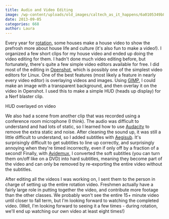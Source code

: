 ```yaml
---
title: Audio and Video Editing
image: /wp-content/uploads/old_images/caltech_as_it_happens/6a0105349b8251970b019aff0d505b970b.png
date: 2013-09-05
categories: 668
author: Laura
---
```



Every year for [rotation](https://admissions.caltech.edu/living/houses), some houses make a house video to show the prefrosh more about house life and culture (it's also fun to make a video!). I organized a few short clips for my house video and ended up doing the video editing for them. I hadn't done much video editing before, but fortunately, there's quite a few simple video editors available for free. I did most of the editing in [Openshot](https://www.openshotvideo.com/), which is possibly one of the simplest video editors for Linux. One of the best features (most likely a feature in nearly every video editor) is overlaying videos and images. Using [GIMP](https://www.gimp.org/), I could make an image with a transparent background, and then overlay it on the video in Openshot. I used this to make a simple HUD (heads up display) for a Nerf blaster clip.

HUD overlayed on video

We also had a scene from another clip that was recorded using a conference room microphone (I think). The audio was difficult to understand and had lots of static, so I learned how to use [Audacity](https://audacity.sourceforge.net/) to remove the extra static and noise. After cleaning the sound up, it was still a little difficult to understand, so I added subtitles with [Aegisub](https://www.aegisub.org/). It's surprisingly difficult to get subtitles to line up correctly, and surprisingly annoying when they're timed incorrectly, even if only off by a fraction of a second! Finally, with [Avidemux](https://fixounet.free.fr/avidemux/), I converted the soft subtitles (you can turn them on/off like on a DVD) into hard subtitles, meaning they become part of the video and can only be removed by re-exporting the entire video without the subtitles.

After editing all the videos I was working on, I sent them to the person in charge of setting up the entire rotation video. Freshmen actually have a fairly large role in putting together the video, and contribute more footage than the other classes. We probably won't see the entire 15+ minute video until closer to fall term, but I'm looking forward to watching the completed video. (Well, I'm looking forward to seeing it a few times - during rotation, we'll end up watching our own video at least eight times!)

